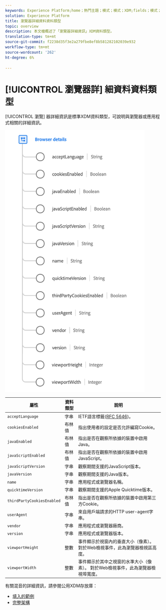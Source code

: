 ```yaml
---
keywords: Experience Platform;home；熱門主題；模式；模式；XDM;fields；模式；瀏覽器；瀏覽器詳細資訊；資料類型；資料類型；
solution: Experience Platform
title: 瀏覽器詳細資料資料類型
topic: overview
description: 本文檔概述了「瀏覽器詳細資訊」XDM資料類型。
translation-type: tm+mt
source-git-commit: f2238d35f3e2a279fbe8ef8b581282102039e932
workflow-type: tm+mt
source-wordcount: '262'
ht-degree: 6%

---
```



# [!UICONTROL 瀏覽器詳] 細資料資料類型

[!UICONTROL 瀏覽] 器詳細資訊是標準XDM資料類型，可說明與瀏覽器或應用程式相關的詳細資訊。

<img src="../images/data-types/browser-details.png" width="450" /><br />

| 屬性 | 資料類型 | 說明 |
| --- | --- | --- |
| `acceptLanguage` | 字串 | IETF語言標籤([RFC 5646](https://tools.ietf.org/html/rfc5646))。 |
| `cookiesEnabled` | 布林值 | 指出使用者的設定是否允許編寫Cookie。 |
| `javaEnabled` | 布林值 | 指出是否在觀察所依據的裝置中啟用Java。 |
| `javaScriptEnabled` | 布林值 | 指出是否在觀察所依據的裝置中啟用JavaScript。 |
| `javaScriptVersion` | 字串 | 觀察期間支援的JavaScript版本。 |
| `javaVersion` | 字串 | 觀察期間支援的Java版本。 |
| `name` | 字串 | 應用程式或瀏覽器名稱。 |
| `quicktimeVersion` | 字串 | 觀察期間支援的Apple Quicktime版本。 |
| `thirdPartyCookiesEnabled` | 布林值 | 指出是否在觀察所依據的裝置中啟用第三方Cookie。 |
| `userAgent` | 字串 | 來自用戶端請求的HTTP user-agent字串。 |
| `vendor` | 字串 | 應用程式或瀏覽器廠商。 |
| `version` | 字串 | 應用程式或瀏覽器版本。 |
| `viewportHeight` | 整數 | 事件顯示於視窗內的垂直大小（像素）。 對於Web檢視事件，此為瀏覽器檢視區高度。 |
| `viewportWidth` | 整數 | 事件顯示於其中之視窗的水準大小（像素）。 對於Web檢視事件，此為瀏覽器檢視埠寬度。 |

有關混音的詳細資訊，請參閱公用XDM存放庫：

* [填入的範例](https://github.com/adobe/xdm/blob/master/components/datatypes/browserdetails.example.1.json)
* [完整架構](https://github.com/adobe/xdm/blob/master/components/datatypes/browserdetails.schema.json)